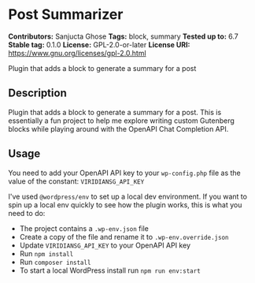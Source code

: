 # Post Summarizer

**Contributors:** Sanjucta Ghose
**Tags:** block, summary
**Tested up to:** 6.7
**Stable tag:** 0.1.0
**License:** GPL-2.0-or-later
**License URI:** https://www.gnu.org/licenses/gpl-2.0.html

Plugin that adds a block to generate a summary for a post

## Description

Plugin that adds a block to generate a summary for a post. This is essentially a fun project to help me explore writing custom Gutenberg blocks while playing around with the OpenAPI Chat Completion API.

## Usage

You need to add your OpenAPI API key to your `wp-config.php` file as the value of the constant:
`VIRIDIANSG_API_KEY`

I've used `@wordpress/env` to set up a local dev environment. If you want to spin up a local env quickly to see how the plugin works, this is what you need to do:

-   The project contains a `.wp-env.json` file
-   Create a copy of the file and rename it to `.wp-env.override.json`
-   Update `VIRIDIANSG_API_KEY` to your OpenAPI API key
-   Run `npm install`
-   Run `composer install`
-   To start a local WordPress install run `npm run env:start`
